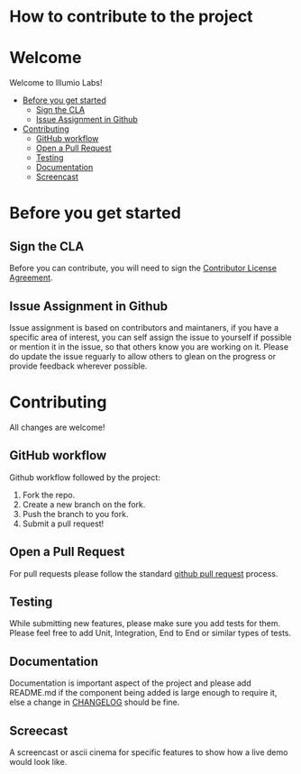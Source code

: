 # How to contribute to the project

# Welcome

Welcome to Illumio Labs!

-   [Before you get started](#before-you-get-started)
    -   [Sign the CLA](#sign-the-cla)
    -   [Issue Assignment in Github](#issue-assignment-in-github)
-   [Contributing](#contributing)
    -   [GitHub workflow](#github-workflow)
    -   [Open a Pull Request](#open-a-pull-request)
    -   [Testing](#testing)
    -   [Documentation](#documentation)
    -   [Screencast](#screencast)

# Before you get started

## Sign the CLA

Before you can contribute, you will need to sign the [Contributor License Agreement](CLA.md).

## Issue Assignment in Github

Issue assignment is based on contributors and maintaners, if you have a specific area
of interest, you can self assign the issue to yourself if possible or mention it in the
issue, so that others know you are working on it. Please do update the issue reguarly
to allow others to glean on the progress or provide feedback wherever possible.

# Contributing

All changes are welcome!

## GitHub workflow

Github workflow followed by the project:

1. Fork the repo.
1. Create a new branch on the fork.
1. Push the branch to you fork.
1. Submit a pull request!

## Open a Pull Request

For pull requests please follow the standard [github pull request](https://help.github.com/articles/about-pull-requests/) process.

## Testing

While submitting new features, please make sure you add tests for them.
Please feel free to add Unit, Integration, End to End or similar types of tests.

## Documentation

Documentation is important aspect of the project and please add README.md if the component
being added is large enough to require it, else a change in [CHANGELOG](CHANGELOG.md) should
be fine.

## Screecast

A screencast or ascii cinema for specific features to show how a live demo would look like.
